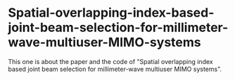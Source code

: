 # Spatial-overlapping-index-based-joint-beam-selection-for-millimeter-wave-multiuser-MIMO-systems
This one is about the paper and the code of "Spatial overlapping index based joint beam selection for millimeter-wave multiuser MIMO systems".
